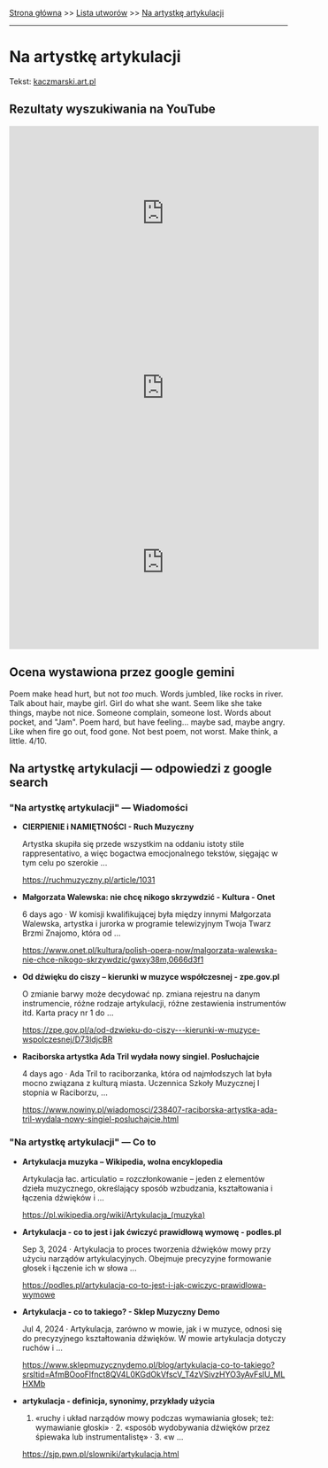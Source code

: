 [Strona główna](../index.md) >> [Lista utworów](../list.md) >> [Na artystkę artykulacji](333.md)

---

# Na artystkę artykulacji

Tekst: [kaczmarski.art.pl](https://www.kaczmarski.art.pl/tworczosc/wiersze/na-artystke-artykulacji/)

## Rezultaty wyszukiwania na YouTube

<iframe width="560" height="315" src="https://www.youtube.com/embed/uc1uz3tsMyk?si=IdontcarewhotheIRSsendsImnotpayingtaxes" title="YouTube video player" frameborder="0" allow="accelerometer; autoplay; clipboard-write; encrypted-media; gyroscope; picture-in-picture; web-share" referrerpolicy="strict-origin-when-cross-origin" allowfullscreen></iframe>

<iframe width="560" height="315" src="https://www.youtube.com/embed/zuMATDSvMQk?si=IdontcarewhotheIRSsendsImnotpayingtaxes" title="YouTube video player" frameborder="0" allow="accelerometer; autoplay; clipboard-write; encrypted-media; gyroscope; picture-in-picture; web-share" referrerpolicy="strict-origin-when-cross-origin" allowfullscreen></iframe>

<iframe width="560" height="315" src="https://www.youtube.com/embed/xQ5UaxyZgtk?si=IdontcarewhotheIRSsendsImnotpayingtaxes" title="YouTube video player" frameborder="0" allow="accelerometer; autoplay; clipboard-write; encrypted-media; gyroscope; picture-in-picture; web-share" referrerpolicy="strict-origin-when-cross-origin" allowfullscreen></iframe>

## Ocena wystawiona przez google gemini

Poem make head hurt, but not *too* much. Words jumbled, like rocks in river. Talk about hair, maybe girl. Girl do what she want. Seem like she take things, maybe not nice. Someone complain, someone lost. Words about pocket, and "Jam". Poem hard, but have feeling... maybe sad, maybe angry. Like when fire go out, food gone. Not best poem, not worst. Make think, a little. 4/10.


## Na artystkę artykulacji — odpowiedzi z google search

### "Na artystkę artykulacji" — Wiadomości

- **CIERPIENIE i NAMIĘTNOŚCI - Ruch Muzyczny**

    Artystka skupiła się przede wszystkim na oddaniu istoty stile rappresentativo, a więc bogactwa emocjonalnego tekstów, sięgając w tym celu po szerokie ... 

   <https://ruchmuzyczny.pl/article/1031>
- **Małgorzata Walewska: nie chcę nikogo skrzywdzić - Kultura - Onet**

    6 days ago  ·  W komisji kwalifikującej była między innymi Małgorzata Walewska, artystka i jurorka w programie telewizyjnym Twoja Twarz Brzmi Znajomo, która od ... 

   <https://www.onet.pl/kultura/polish-opera-now/malgorzata-walewska-nie-chce-nikogo-skrzywdzic/gwxy38m,0666d3f1>
- **Od dźwięku do ciszy – kierunki w muzyce współczesnej - zpe.gov.pl**

    O zmianie barwy może decydować np. zmiana rejestru na danym instrumencie, różne rodzaje artykulacji, różne zestawienia instrumentów itd. Karta pracy nr 1 do ... 

   <https://zpe.gov.pl/a/od-dzwieku-do-ciszy---kierunki-w-muzyce-wspolczesnej/D73ldjcBR>
- **Raciborska artystka Ada Tril wydała nowy singiel. Posłuchajcie**

    4 days ago  ·  Ada Tril to raciborzanka, która od najmłodszych lat była mocno związana z kulturą miasta. Uczennica Szkoły Muzycznej I stopnia w Raciborzu, ... 

   <https://www.nowiny.pl/wiadomosci/238407-raciborska-artystka-ada-tril-wydala-nowy-singiel-posluchajcie.html>

### "Na artystkę artykulacji" — Co to

- **Artykulacja muzyka – Wikipedia, wolna encyklopedia**

    Artykulacja łac. articulatio = rozczłonkowanie – jeden z elementów dzieła muzycznego, określający sposób wzbudzania, kształtowania i łączenia dźwięków i ... 

   <https://pl.wikipedia.org/wiki/Artykulacja_(muzyka)>
- **Artykulacja - co to jest i jak ćwiczyć prawidłową wymowę - podles.pl**

    Sep 3, 2024  ·  Artykulacja to proces tworzenia dźwięków mowy przy użyciu narządów artykulacyjnych. Obejmuje precyzyjne formowanie głosek i łączenie ich w słowa ... 

   <https://podles.pl/artykulacja-co-to-jest-i-jak-cwiczyc-prawidlowa-wymowe>
- **Artykulacja - co to takiego? - Sklep Muzyczny Demo**

    Jul 4, 2024  ·  Artykulacja, zarówno w mowie, jak i w muzyce, odnosi się do precyzyjnego kształtowania dźwięków. W mowie artykulacja dotyczy ruchów i ... 

   <https://www.sklepmuzycznydemo.pl/blog/artykulacja-co-to-takiego?srsltid=AfmBOooFlfnct8QV4L0KGdOkVfscV_T4zVSivzHYO3yAvFsIU_MLHXMb>
- **artykulacja - definicja, synonimy, przykłady użycia**

    1. «ruchy i układ narządów mowy podczas wymawiania głosek; też: wymawianie głoski» · 2. «sposób wydobywania dźwięków przez śpiewaka lub instrumentalistę» · 3. «w ... 

   <https://sjp.pwn.pl/slowniki/artykulacja.html>

